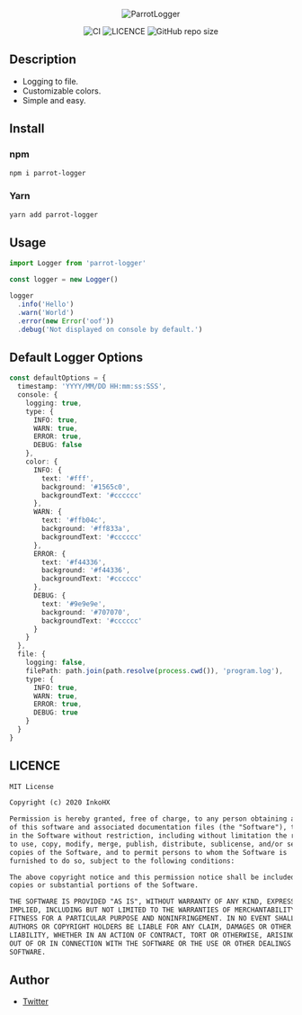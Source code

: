 <div
  align="center"
>

![ParrotLogger](https://github.com/InkoHX/parrot-logger/blob/master/media/ParrotLogger.png?raw=true)

![CI](https://github.com/InkoHX/parrot-logger/workflows/CI/badge.svg)
![LICENCE](https://img.shields.io/github/license/InkoHX/logger-renew?label=LICENCE&style=flat-square)
![GitHub repo size](https://img.shields.io/github/repo-size/InkoHX/logger-renew)

</div>

## Description

- Logging to file.
- Customizable colors.
- Simple and easy.

## Install

### npm

```bash
npm i parrot-logger
```

### Yarn

```bash
yarn add parrot-logger
```

## Usage

```ts
import Logger from 'parrot-logger'

const logger = new Logger()

logger
  .info('Hello')
  .warn('World')
  .error(new Error('oof'))
  .debug('Not displayed on console by default.')
```

## Default Logger Options

```ts
const defaultOptions = {
  timestamp: 'YYYY/MM/DD HH:mm:ss:SSS',
  console: {
    logging: true,
    type: {
      INFO: true,
      WARN: true,
      ERROR: true,
      DEBUG: false
    },
    color: {
      INFO: {
        text: '#fff',
        background: '#1565c0',
        backgroundText: '#cccccc'
      },
      WARN: {
        text: '#ffb04c',
        background: '#ff833a',
        backgroundText: '#cccccc'
      },
      ERROR: {
        text: '#f44336',
        background: '#f44336',
        backgroundText: '#cccccc'
      },
      DEBUG: {
        text: '#9e9e9e',
        background: '#707070',
        backgroundText: '#cccccc'
      }
    }
  },
  file: {
    logging: false,
    filePath: path.join(path.resolve(process.cwd()), 'program.log'),
    type: {
      INFO: true,
      WARN: true,
      ERROR: true,
      DEBUG: true
    }
  }
}
```

## LICENCE

```txt
MIT License

Copyright (c) 2020 InkoHX

Permission is hereby granted, free of charge, to any person obtaining a copy
of this software and associated documentation files (the "Software"), to deal
in the Software without restriction, including without limitation the rights
to use, copy, modify, merge, publish, distribute, sublicense, and/or sell
copies of the Software, and to permit persons to whom the Software is
furnished to do so, subject to the following conditions:

The above copyright notice and this permission notice shall be included in all
copies or substantial portions of the Software.

THE SOFTWARE IS PROVIDED "AS IS", WITHOUT WARRANTY OF ANY KIND, EXPRESS OR
IMPLIED, INCLUDING BUT NOT LIMITED TO THE WARRANTIES OF MERCHANTABILITY,
FITNESS FOR A PARTICULAR PURPOSE AND NONINFRINGEMENT. IN NO EVENT SHALL THE
AUTHORS OR COPYRIGHT HOLDERS BE LIABLE FOR ANY CLAIM, DAMAGES OR OTHER
LIABILITY, WHETHER IN AN ACTION OF CONTRACT, TORT OR OTHERWISE, ARISING FROM,
OUT OF OR IN CONNECTION WITH THE SOFTWARE OR THE USE OR OTHER DEALINGS IN THE
SOFTWARE.
```

## Author

- [Twitter](https://twitter.com/InkoHX)
